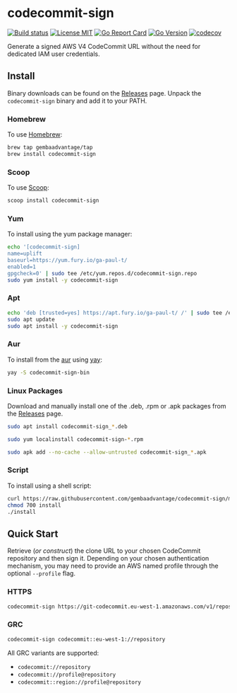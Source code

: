 # codecommit-sign

[![Build status](https://img.shields.io/github/workflow/status/gembaadvantage/codecommit-sign/ci?style=flat-square&logo=go)](https://github.com/gembaadvantage/codecommit-sign/actions?workflow=ci)
[![License MIT](https://img.shields.io/badge/license-MIT-blue.svg?style=flat-square)](/LICENSE)
[![Go Report Card](https://goreportcard.com/badge/github.com/gembaadvantage/codecommit-sign?style=flat-square)](https://goreportcard.com/report/github.com/gembaadvantage/codecommit-sign)
[![Go Version](https://img.shields.io/github/go-mod/go-version/gembaadvantage/codecommit-sign.svg?style=flat-square)](go.mod)
[![codecov](https://codecov.io/gh/gembaadvantage/codecommit-sign/branch/main/graph/badge.svg)](https://codecov.io/gh/gembaadvantage/codecommit-sign)

Generate a signed AWS V4 CodeCommit URL without the need for dedicated IAM user credentials.

## Install

Binary downloads can be found on the [Releases](https://github.com/gembaadvantage/codecommit-sign/releases) page. Unpack the `codecommit-sign` binary and add it to your PATH.

### Homebrew

To use [Homebrew](https://brew.sh/):

```sh
brew tap gembaadvantage/tap
brew install codecommit-sign
```

### Scoop

To use [Scoop](https://scoop.sh/):

```sh
scoop install codecommit-sign
```

### Yum

To install using the yum package manager:

```sh
echo '[codecommit-sign]
name=uplift
baseurl=https://yum.fury.io/ga-paul-t/
enabled=1
gpgcheck=0' | sudo tee /etc/yum.repos.d/codecommit-sign.repo
sudo yum install -y codecommit-sign

```

### Apt

```sh
echo 'deb [trusted=yes] https://apt.fury.io/ga-paul-t/ /' | sudo tee /etc/apt/sources.list.d/codecommit-sign.list
sudo apt update
sudo apt install -y codecommit-sign
```

### Aur

To install from the [aur](https://archlinux.org/) using [yay](https://github.com/Jguer/yay):

```sh
yay -S codecommit-sign-bin
```

### Linux Packages

Download and manually install one of the .deb, .rpm or .apk packages from the [Releases](https://github.com/gembaadvantage/codecommit-sign/releases) page.

```sh
sudo apt install codecommit-sign_*.deb
```

```sh
sudo yum localinstall codecommit-sign-*.rpm
```

```sh
sudo apk add --no-cache --allow-untrusted codecommit-sign_*.apk
```

### Script

To install using a shell script:

```sh
curl https://raw.githubusercontent.com/gembaadvantage/codecommit-sign/main/scripts/install > install
chmod 700 install
./install
```

## Quick Start

Retrieve (_or construct_) the clone URL to your chosen CodeCommit repository and then sign it. Depending on your chosen authentication mechanism, you may need to provide an AWS named profile through the optional `--profile` flag.

### HTTPS

```sh
codecommit-sign https://git-codecommit.eu-west-1.amazonaws.com/v1/repos/repository
```

### GRC

```sh
codecommit-sign codecommit::eu-west-1://repository
```

All GRC variants are supported:

- `codecommit://repository`
- `codecommit://profile@repository`
- `codecommit::region://profile@repository`
